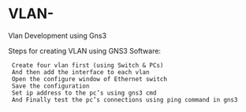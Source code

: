 # VLAN-
Vlan Development using Gns3

Steps for creating VLAN using GNS3 Software:

     Create four vlan first (using Switch & PCs)
     And then add the interface to each vlan
     Open the configure window of Ethernet switch
     Save the configuration
     Set ip address to the pc’s using gns3 cmd
     And Finally test the pc’s connections using ping command in gns3
